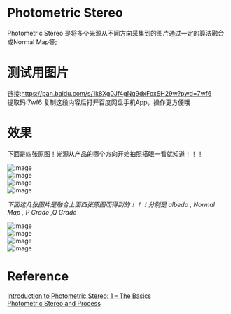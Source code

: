 # Photometric Stereo

Photometric Stereo 是将多个光源从不同方向采集到的图片通过一定的算法融合成Normal Map等;

# 测试用图片

链接:https://pan.baidu.com/s/1k8Xg0Jf4gNq9dxFoxSH29w?pwd=7wf6 <br>
提取码:7wf6 复制这段内容后打开百度网盘手机App，操作更方便哦



# 效果
下面是四张原图！光源从产品的哪个方向开始拍照搭眼一看就知道！！！<br>

![image](pic/S0001_C01_P01_L.0.bmp) <br>
![image](pic/S0001_C01_P01_L.1.bmp) <br>
![image](pic/S0001_C01_P01_L.2.bmp) <br>
![image](pic/S0001_C01_P01_L.3.bmp) <br>

*下面这几张图片是融合上面四张原图而得到的！！！分别是 albedo , Normal Map , P Grade ,Q Grade*<br>

![image](pic/albedo.bmp) <br>
![image](pic/normal_normalized_GPU.bmp) <br>
![image](pic/pgrads.bmp) <br>
![image](pic/qgrads.bmp) <br>





# Reference <br>
[Introduction to Photometric Stereo: 1 – The Basics](http://www.ian-hales.com/2019/06/26/introduction-to-photometric-stereo-1-the-basics/) <br>
[Photometric Stereo and Process](https://documentation.euresys.com/Products/OPEN_EVISION/OPEN_EVISION/en-us/Content/03_Using/6_3D_Processing/1_Easy3D/4_Photometric_Stereo/Photometric_Stereo_and_Process.htm?TocPath=Photometric%20Stereo%20and%20Process%7C_____0) <br>


